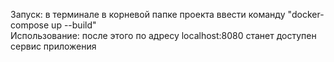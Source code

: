 Запуск: в терминале в корневой папке проекта ввести команду "docker-compose up --build"  
Использование: после этого по адресу localhost:8080 станет доступен сервис приложения
